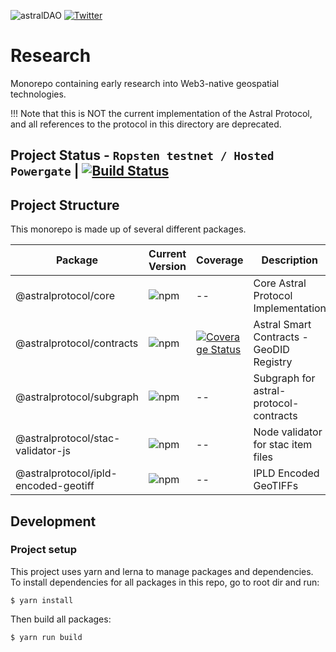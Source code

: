 ![astralDAO](https://github.com/astralDAO/overview/blob/master/brand-identity/Transparent-Logo-Only-Astral.png?raw=true)
[![Twitter](https://img.shields.io/twitter/follow/astralprotocol?style=social)](https://twitter.com/astralprotocol)

# Research

Monorepo containing early research into Web3-native geospatial technologies.

!!! Note that this is NOT the current implementation of the Astral Protocol, and all references to the protocol in this directory are deprecated. 

## Project Status - `Ropsten testnet / Hosted Powergate` | [![Build Status](https://www.travis-ci.com/AstralProtocol/astralprotocol.svg?branch=master)](https://www.travis-ci.com/AstralProtocol/astralprotocol)

## Project Structure

This monorepo is made up of several different packages.

| Package                              | Current Version                                                           | Coverage                                                                                                                                                                                                                                                                                                                                           | Description                              |
| ------------------------------------ | ------------------------------------------------------------------------- | -------------------------------------------------------------------------------------------------------------------------------------------------------------------------------------------------------------------------------------------------------------------------------------------------------------------------------------------- | ---------------------------------------- |
| @astralprotocol/core                 | ![npm](https://img.shields.io/npm/v/@astralprotocol/core)                 | --                                                                                                                                                                                                                                                                                                                                           | Core Astral Protocol Implementation      |
| @astralprotocol/contracts            | ![npm](https://img.shields.io/npm/v/@astralprotocol/contracts)            | [![Coverage Status](https://coveralls.io/repos/github/AstralProtocol/astralprotocol/badge.svg?branch=master)](https://coveralls.io/github/AstralProtocol/astralprotocol?branch=master) | Astral Smart Contracts - GeoDID Registry |
| @astralprotocol/subgraph             | ![npm](https://img.shields.io/npm/v/@astralprotocol/subgraph)             | --                                                                                                                                                                                                                                                                                                                                           | Subgraph for astral-protocol-contracts   |
| @astralprotocol/stac-validator-js    | ![npm](https://img.shields.io/npm/v/@astralprotocol/stac-validator-js)    | --                                                                                                                                                                                                                                                                                                                                           | Node validator for stac item files       |
| @astralprotocol/ipld-encoded-geotiff | ![npm](https://img.shields.io/npm/v/@astralprotocol/ipld-encoded-geotiff) | --                                                                                                                                                                                                                                                                                                                                           | IPLD Encoded GeoTIFFs                    |

## Development

### Project setup

This project uses yarn and lerna to manage packages and dependencies. To install dependencies for all packages in this repo, go to root dir and run:

```
$ yarn install
```

Then build all packages:

```
$ yarn run build
```

